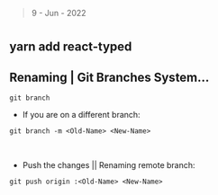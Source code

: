 > 9 - Jun - 2022

# 

## yarn add react-typed


## Renaming | Git Branches System...

`git branch`


* If you are on a different branch:
```
git branch -m <Old-Name> <New-Name>
```
<br/>

* Push the changes || Renaming remote branch:

```
git push origin :<Old-Name> <New-Name>
```
